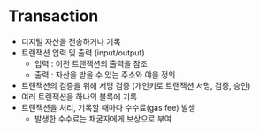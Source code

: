 # Transaction

- 디지털 자산을 전송하거나 기록
- 트랜잭션 입력 및 출력 (input/output)
    - 입력 : 이전 트랜잭션의 출력을 참조
    - 출력 : 자산을 받을 수 있는 주소와 야을 정의
- 트랜잭션의 검증을 위해 서명 검증 (개인키로 트랜잭션 서명, 검증, 승인)
- 여러 트랜잭션을 하나의 블록에 기록
- 트랜잭션을 처리, 기록할 때마다 수수료(gas fee) 발생
    - 발생한 수수료는 채굴자에게 보상으로 부여


